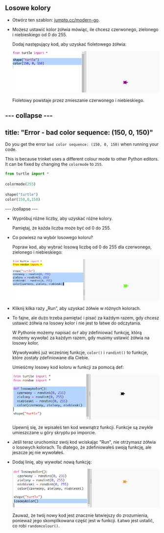 ## Losowe kolory

+ Otwórz ten szablon: <a href="http://jumpto.cc/modern-go" target="_blank">jumpto.cc/modern-go</a>.

+ Możesz ustawić kolor żółwia mówiąc, ile chcesz czerwonego, zielonego i niebieskiego od 0 do 255.
    
    Dodaj następujący kod, aby uzyskać fioletowego żółwia:
    
    ![zrzut ekranu](images/modern-purple.png)
    
    Fioletowy powstaje przez zmieszanie czerwonego i niebieskiego.

## \--- collapse \---

## title: "Error - bad color sequence: (150, 0, 150)"

Do you get the error `bad color sequence: (150, 0, 150)` when running your code.

This is because trinket uses a different colour mode to other Python editors. It can be fixed by changing the `colormode` to `255`.

```python
from turtle import *

colormode(255)

shape("turtle")
color(150,0,150)
```

\--- /collapse \---

+ Wypróbuj różne liczby, aby uzyskać różne kolory.
    
    Pamiętaj, że każda liczba może być od 0 do 255.

+ Co powiesz na wybór losowego koloru?
    
    Popraw kod, aby wybrać losową liczbę od 0 do 255 dla czerwonego, zielonego i niebieskiego:
    
    ![zrzut ekranu](images/modern-random-colour.png)

+ Kliknij kilka razy „Run”, aby uzyskać żółwie w różnych kolorach.

+ To fajne, ale dużo trzeba pamiętać i pisać za każdym razem, gdy chcesz ustawić żółwia na losowy kolor i nie jest to łatwe do odczytania.
    
    W Pythonie możemy napisać `def` aby zdefiniować funkcję, którą możemy wywołać za każdym razem, gdy musimy ustawić żółwia na losowy kolor.
    
    Wywoływałeś już wcześniej funkcje, `color()` i `randint()` to funkcje, które zostały zdefiniowane dla Ciebie.
    
    Umieśćmy losowy kod koloru w funkcji za pomocą def:
    
    ![zrzut ekranu](images/modern-colour-function.png)
    
    Upewnij się, że wpisałeś ten kod wewnątrz funkcji. Funkcje są zwykle umieszczane u góry skryptu po imporcie.

+ Jeśli teraz uruchomisz swój kod wciskając "Run", nie otrzymasz żółwia o losowych kolorach. To dlatego, że zdefiniowałeś swoją funkcję, ale jeszcze jej nie wywołałeś.

+ Dodaj linię, aby wywołać nową funkcję:
    
    ![zrzut ekranu](images/modern-call-colour.png)
    
    Zauważ, że twój nowy kod jest znacznie łatwiejszy do zrozumienia, ponieważ jego skomplikowana część jest w funkcji. Łatwo jest ustalić, co robi `randomcolour()`.